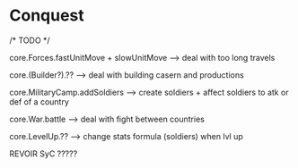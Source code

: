 # Conquest

/* TODO */

core.Forces.fastUnitMove + slowUnitMove --> deal with too long travels

core.(Builder?).?? --> deal with building casern and productions

core.MilitaryCamp.addSoldiers --> create soldiers + affect soldiers to atk or def of a country

core.War.battle --> deal with fight between countries

core.LevelUp.?? --> change stats formula (soldiers) when lvl up

REVOIR SyC ?????
